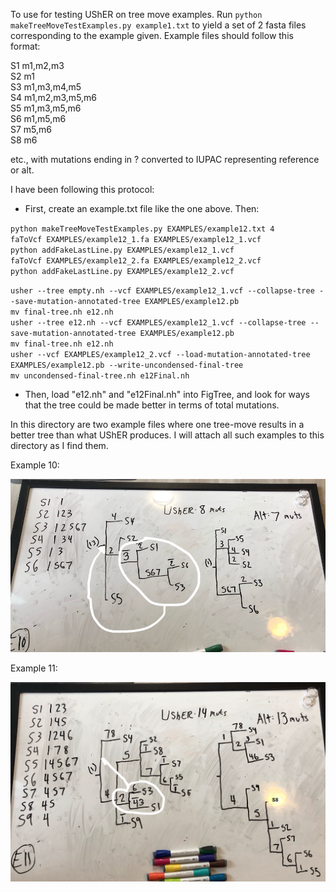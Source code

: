To use for testing UShER on tree move examples. Run `python makeTreeMoveTestExamples.py example1.txt` to yield a set of 2 fasta files corresponding to the example given. Example files should follow this format:

S1	m1,m2,m3  
S2	m1  
S3	m1,m3,m4,m5  
S4	m1,m2,m3,m5,m6  
S5	m1,m3,m5,m6  
S6	m1,m5,m6  
S7	m5,m6  
S8	m6  

etc., with mutations ending in ? converted to IUPAC representing reference or alt.

I have been following this protocol:  

- First, create an example.txt file like the one above. Then:  

`python makeTreeMoveTestExamples.py EXAMPLES/example12.txt 4`    
`faToVcf EXAMPLES/example12_1.fa EXAMPLES/example12_1.vcf`    
`python addFakeLastLine.py EXAMPLES/example12_1.vcf`    
`faToVcf EXAMPLES/example12_2.fa EXAMPLES/example12_2.vcf`    
`python addFakeLastLine.py EXAMPLES/example12_2.vcf`    

`usher --tree empty.nh --vcf EXAMPLES/example12_1.vcf --collapse-tree --save-mutation-annotated-tree EXAMPLES/example12.pb`    
`mv final-tree.nh e12.nh`    
`usher --tree e12.nh --vcf EXAMPLES/example12_1.vcf --collapse-tree --save-mutation-annotated-tree EXAMPLES/example12.pb`    
`mv final-tree.nh e12.nh`    
`usher --vcf EXAMPLES/example12_2.vcf --load-mutation-annotated-tree EXAMPLES/example12.pb --write-uncondensed-final-tree`    
`mv uncondensed-final-tree.nh e12Final.nh`    
- Then, load "e12.nh" and "e12Final.nh" into FigTree, and look for ways that the tree could be made better in terms of total mutations.

In this directory are two example files where one tree-move results in a better tree than what UShER produces. I will attach all such examples to this directory as I find them.  

Example 10:  

<img src='edited_e10.png' alt='E10' width='910'/>  


Example 11:  

<img src='edited_e11.png' alt='E10' width='910'/>